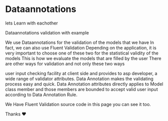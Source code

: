# Dataannotations

lets Learn with eachother 

Dataannotations validation with example

We use Dataannotations for the validation of the models that we have
In fact, we can also use Fluent Validation
Depending on the application, it is very important to choose one of these two for the statistical validity of the models
This is how we evaluate the models that are filled by the user
There are other ways for validation and not only these two ways

user input checking facility at client side and provides to asp developer, a wide range of validator attributes. Data Annotation makes the validating process easy and quick.
Data Annotation attributes directly applies to Model class member and those members are bounded to accept valid user input according to Data Annotation Rule.

We Have Fluent Validation source code in this page 
you can see it too.

Thanks ❤
